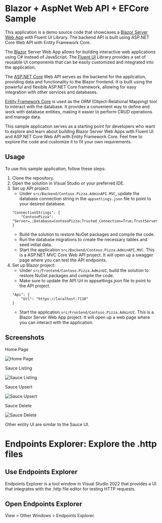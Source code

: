 # Blazor + AspNet Web API + EFCore Sample

This application is a demo source code that showcases a [Blazor Server Web App](https://blazor.net) with Fluent UI Library. The backend API is built using ASP.NET Core Web API with Entity Framework Core. 

The [Blazor](https://blazor.net) Server Web App allows for building interactive web applications using C# instead of JavaScript. The [Fluent UI](fluentui-blazor.net) Library provides a set of reusable UI components that can be easily customized and integrated into the application.

The [ASP.NET Core](https://dotnet.microsoft.com/en-us/apps/aspnet) Web API serves as the backend for the application, providing data and functionality to the Blazor frontend. It is built using the powerful and flexible ASP.NET Core framework, allowing for easy integration with other services and databases.

[Entity Framework Core](https://learn.microsoft.com/en-us/ef/core/) is used as the ORM (Object-Relational Mapping) tool to interact with the database. It provides a convenient way to define and work with database entities, making it easier to perform CRUD operations and manage data.

This sample application serves as a starting point for developers who want to explore and learn about building Blazor Server Web Apps with Fluent UI and ASP.NET Core Web API with Entity Framework Core. Feel free to explore the code and customize it to fit your own requirements.

## Usage

To use this sample application, follow these steps:

1. Clone the repository.
2. Open the solution in Visual Studio or your preferred IDE.
3. Set up API project:
    - Under `src/Backend/Contoso.Pizza.AdminAPI.MVC`, update the database connection string in the `appsettings.json` file to point to your desired database.
    ```
    "ConnectionStrings": {
        "ContosoPizza": "Server=.;Database=ContosoPizza;Trusted_Connection=True;TrustServerCertificate=True;MultipleActiveResultSets=true;"
    }
    ```
    - Build the solution to restore NuGet packages and compile the code.
    - Run the database migrations to create the necessary tables and seed initial data.
    - Start the application `src/Backend/Contoso.Pizza.AdminAPI.MVC`. This is a ASP.NET MVC Core Web API project. It will open up a swagger page where you can test the API endpoints.
4. Set up Blazor project:
    - Under `src/Frontend/Contoso.Pizza.AdminUI`, build the solution to restore NuGet packages and compile the code.
    - Make sure to update the API Url in appsettings.json file to point to the API project.
    ```
    "Api": {
        "Url": "https://localhost:7110"
    }
    ```
    - Start the application `src/Frontend/Contoso.Pizza.AdminUI`. This is a Blazor Server Web App project. It will open up a web page where you can interact with the application.


## Screenshots
Home Page

![Home Page](./assets/home.png)

Sauce Listing

![Sauce Listing](./assets/sauce-listing.png)

Sauce Upsert

![Sauce Upsert](./assets/sauce-upsert.png)

Sauce Delete

![Sauce Delete](./assets/sauce-delete.png)

Other entity UI are similar to the Sauce UI. 

# Endpoints Explorer: Explore the .http files

## Use Endpoints Explorer
Endpoints Explorer is a tool window in Visual Studio 2022 that provides a UI that integrates with the .http file editor for testing HTTP requests.

## Open Endpoints Explorer
View > Other Windows > Endpoints Explorer.